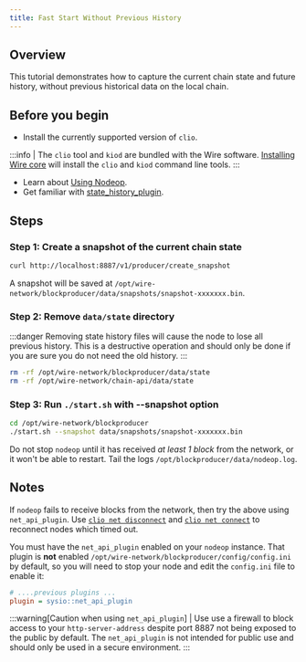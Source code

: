 ```yaml
---
title: Fast Start Without Previous History
---
```


## Overview

This tutorial demonstrates how to capture the current chain state and future history, without previous historical data on the local chain.

## Before you begin

* Install the currently supported version of `clio`.

:::info
| The `clio` tool and `kiod` are bundled with the Wire software. [Installing Wire core](/docs/getting-started/install-dependencies.md) will install the `clio` and `kiod` command line tools.
:::

* Learn about [Using Nodeop](../usage/index.md).
* Get familiar with [state_history_plugin](../plugins/state-history-plugin.md).

## Steps

### Step 1: Create a snapshot of the current chain state

   ```sh
   curl http://localhost:8887/v1/producer/create_snapshot
   ```

A snapshot will be saved at `/opt/wire-network/blockproducer/data/snapshots/snapshot-xxxxxxx.bin`.

### Step 2: Remove `data/state` directory

:::danger
Removing state history files will cause the node to lose all previous history. This is a destructive operation and should only be done if you are sure you do not need the old history.
:::

```sh
rm -rf /opt/wire-network/blockproducer/data/state
rm -rf /opt/wire-network/chain-api/data/state
```

### Step 3: Run `./start.sh` with --snapshot option

```sh
cd /opt/wire-network/blockproducer
./start.sh --snapshot data/snapshots/snapshot-xxxxxxx.bin
```

Do not stop `nodeop` until it has received *at least 1 block* from the network, or it won't be able to restart. Tail the logs `/opt/blockproducer/data/nodeop.log`.

## Notes

If `nodeop` fails to receive blocks from the network, then try the above using `net_api_plugin`. Use [`clio net disconnect`](/docs/api-reference/tooling/clio/command-reference/net/disconnect.md) and [`clio net connect`](/docs/api-reference/tooling/clio/command-reference/net/connect.md) to reconnect nodes which timed out.

You must have the `net_api_plugin` enabled on your `nodeop` instance. That plugin is **not** enabled `/opt/wire-network/blockproducer/config/config.ini` by default, so you will need to stop your node and edit the `config.ini` file to enable it:

```ini
# ....previous plugins ...
plugin = sysio::net_api_plugin
```

:::warning[Caution when using `net_api_plugin`]
| Use use a firewall to block access to your `http-server-address` despite port 8887 not being exposed to the public by default. The `net_api_plugin` is not intended for public use and should only be used in a secure environment.
:::
